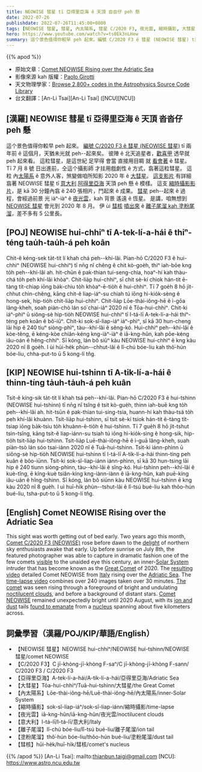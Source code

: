 ```yaml
---
title: NEOWISE 彗星 tī 亞得里亞海 ê 天頂 沓沓仔 peh 懸
date: 2022-07-26
publishdate: 2022-07-26T11:45:00+0800
tags: [NEOWISE 彗星, 彗星, 內太陽系, 彗星 C/2020 F3, 夜光雲, 縮時攝影, 大彗星, 離子尾溜, 塗粉尾溜, 彗核]
hero: https://www.youtube.com/watch?v=ts0Ek3nLHew
summary: 這个景色值得你較早 peh 起來。編號 C/2020 F3 ê 彗星 (NEOWISE 彗星) tī 2 年前 ê 這個月，天猶未光就 peh 起來矣。
---
```


{{% apod %}}

- 原始文章：[Comet NEOWISE Rising over the Adriatic Sea](https://apod.nasa.gov/apod/ap220726.html)
- 影像來源 kah 版權：[Paolo Girotti](https://www.instagram.com/astrogyres/)
- 天文物理學家：[Browse 2,800+ codes in the Astrophysics Source Code Library](http://ascl.net/)
- 台文翻譯：[An-Li Tsai][An-Li Tsai] ([NCU][NCU])

## [漢羅] NEOWISE 彗星 tī 亞得里亞海 ê 天頂 沓沓仔 peh 懸
這个景色值得你較早 peh 起來。
[編號 C/2020 F3 ê 彗星 (NEOWISE 彗星)][Comet C/2020 F3 (NEOWISE)] tī 兩年前 ê 這個月，天猶未光就 peh--起來矣。
彼陣 ê 北天追星者，[歡喜甲][delight] 透早就 peh 起來看。
這粒彗星，是這世紀 足罕得 會當 直接用目睭 就 [看會著][visible] ê 彗星。
Tī 7 月 8 號 日出進前，仝這个攝影師 才拄用戲劇性 ê 方式，翕著這粒彗星。
這粒 內[太陽系][Solar System] ê 意外人客，煞變做咱所知影 2020 年 ê [大彗星][Great Comet]。
[這支影片][resulting video] 有詳細翕著 NEOWISE 彗星 tī [意大利][Italy] [阿得里亞海][Adriatic Sea] 天頂 peh 懸 ê 模樣。
這支 [縮時攝影影片][time-lapse video]，是 kā 30 分鐘內翕 ê 240 張相片，鬥起來 ê 成果。
[彗星][The comet] peh--起來 ê 過程，會經過前景 光 iàⁿ-iàⁿ ê [夜光雲][noctilucent clouds]，kah 背景 遙遠 ê 恆星。
是講，咱無想到 [NEOWISE 彗星][Comet NEOWISE] 會光到 2020 年 8 月。
伊 ùi [彗核][nucleus] [噴出來][found to emanate] ê [離子尾溜 kah 塗粉尾溜][ion and dust t]，差不多有 5 公里長。

## [POJ] NEOWISE hui-chhiⁿ tī A-tek-lí-a-hái ê thiⁿ-téng tau̍h-tau̍h-á peh koân
Chit-ê kéng-sek ta̍t-tit lí khah chá peh--khí-lâi.
Pian-hō C/2020 F3 ê hui-chhiⁿ (NEOWISE hui-chhiⁿ) tī nn̄g nî chêng ê chit kò-goe̍h, thiⁿ iah-bōe kng to̍h peh--khí-lâi ah.
hit-chūn ê pak-thian tui-seng-chia, hoaⁿ-hí kah thàu-chá to̍h peh khí-lâi khòaⁿ.
Chit-lia̍p hui-chhiⁿ, sī chit sè-kí chiok hán-tit ē-tàng ti̍t-chiap iōng ba̍k-chiu to̍h khòaⁿ-ē-tio̍h ê hui-chhiⁿ.
Tī 7 goe̍h 8 hō ji̍t-chhut chìn-chêng, kāng chit-ê liap-iáⁿ-su chiah tú iōng hì-kio̍k-sèng ê hong-sek, hip-tio̍h chit-lia̍p hui-chhiⁿ.
Chit-lia̍p Lōe-thài-iông-hē ê ì-gōa lâng-kheh, soah piàn-chò lán só͘ chai-iáⁿ 2020 nî ê Tōa-hui-chhiⁿ.
Chit-ki iáⁿ-phìⁿ ū siông-sè hip-tio̍h NEOWISE hui-chhiⁿ tī I-tá-lī A-tek-lí-a-hái thiⁿ-téng peh koân ê bô͘-iūⁿ.
Chit-ki sok-sî-liap-iáⁿ iáⁿ-phìⁿ, sī kā 30 hun-cheng lāi hip ê 240 tiuⁿ siòng-phìⁿ, tàu--khí-lâi ê sêng-kó.
Hui-chhiⁿ peh--khí-lâi ê kòe-têng, ē kéng-kòe chiân-kéng kng-iàⁿ-iàⁿ ê iā-kng-hûn, kah pōe-kéng iâu-oán ê hêng-chhiⁿ.
Sī kóng, lán bô siūⁿ kàu NEOWISE hui-chhiⁿ ē kng kàu 2020 nî 8 goe̍h.
I ùi hūi-he̍k phùn--chhut-lâi ê lî-chú bóe-liu kah thô͘-hún bóe-liu, chha-put-to ū 5 kong-lí tn̂g.

## [KIP] NEOWISE hui-tshinn tī A-tik-lí-a-hái ê thinn-tíng ta̍uh-ta̍uh-á peh kuân
Tsit-ê kíng-sik ta̍t-tit lí khah tsá peh--khí-lâi.
Pian-hō C/2020 F3 ê hui-tshinn (NEOWISE hui-tshinn) tī nn̄g nî tsîng ê tsit kò-gue̍h, thinn iah-buē kng to̍h peh--khí-lâi ah.
hit-tsūn ê pak-thian tui-sing-tsia, huann-hí kah thàu-tsá to̍h peh khí-lâi khuànn.
Tsit-lia̍p hui-tshinn, sī tsit sè-kí tsiok hán-tit ē-tàng ti̍t-tsiap iōng ba̍k-tsiu to̍h khuànn-ē-tio̍h ê hui-tshinn.
Tī 7 gue̍h 8 hō ji̍t-tshut tsìn-tsîng, kāng tsit-ê liap-iánn-su tsiah tú iōng hì-kio̍k-sìng ê hong-sik, hip-tio̍h tsit-lia̍p hui-tshinn.
Tsit-lia̍p Luē-thài-iông-hē ê ì-guā lâng-kheh, suah piàn-tsò lán sóo tsai-iánn 2020 nî ê Tuā-hui-tshinn.
Tsit-ki iánn-phìnn ū siông-sè hip-tio̍h NEOWISE hui-tshinn tī I-tá-lī A-tik-lí-a-hái thinn-tíng peh kuân ê bôo-iūnn.
Tsit-ki sok-sî-liap-iánn iánn-phìnn, sī kā 30 hun-tsing lāi hip ê 240 tiunn siòng-phìnn, tàu--khí-lâi ê sîng-kó.
Hui-tshinn peh--khí-lâi ê kuè-tîng, ē kíng-kuè tsiân-kíng kng-iànn-iànn ê iā-kng-hûn, kah puē-kíng iâu-uán ê hîng-tshinn.
Sī kóng, lán bô siūnn kàu NEOWISE hui-tshinn ē kng kàu 2020 nî 8 gue̍h.
I uì huī-hi̍k phùn--tshut-lâi ê lî-tsú bué-liu kah thôo-hún bué-liu, tsha-put-to ū 5 kong-lí tn̂g.

## [English] Comet NEOWISE Rising over the Adriatic Sea
This sight was worth getting out of bed early.
Two years ago this month, [Comet C/2020 F3 (NEOWISE)][Comet C/2020 F3 (NEOWISE)] rose before dawn to the [delight][delight] of northern sky enthusiasts awake that early.
Up before sunrise on July 8th, the featured photographer was able to capture in dramatic fashion one of the few comets [visible][visible] to the unaided eye this century, an inner-[Solar System][Solar System] intruder that has become known as the [Great Comet][Great Comet] of 2020.
The [resulting video][resulting video] detailed Comet NEOWISE from [Italy][Italy] rising over the [Adriatic Sea][Adriatic Sea].
The [time-lapse video][time-lapse video] combines over 240 images taken over 30 minutes.
[The comet][The comet] was seen rising through a foreground of bright and undulating [noctilucent clouds][noctilucent clouds], and before a background of distant stars.
[Comet NEOWISE][Comet NEOWISE] remained unexpectedly bright until 2020 August, with its [ion and dust][ion and dust e] tails [found to emanate][found to emanate] from a [nucleus][nucleus] spanning about five kilometers across.

## 詞彙學習（漢羅/POJ/KIP/華語/English）
- 【NEOWISE 彗星】NEOWISE hui-chhiⁿ/NEOWISE hui-tshinn/NEOWISE 彗星/comet NEOWISE
- 【C/2020 F3】C jī-khòng-jī-khòng F-saⁿ/C jī-khòng-jī-khòng F-sann/ C/2020 F3 / C/2020 F3
- 【亞得里亞海】A-tek-lí-a-hái/A-tik-lí-a-hái/亞得里亞海/Adriatic Sea
- 【大彗星】Tōa-hui-chhiⁿ/Tuā-hui-tshinn/大彗星/the Great Comet
- 【內太陽系】Lōe-thài-iông-hē/Luē-thài-iông-hē/內太陽系/inner-Solar System
- 【縮時攝影】sok-sî-liap-iáⁿ/sok-sî-liap-iánn/縮時攝影/time-lapse
- 【夜光雲】iā-kng-hûn/iā-kng-hûn/夜光雲/noctilucent clouds
- 【意大利】I-tá-lī/I-tá-lī/意大利/Italy
- 【離子尾溜】lî-chú bóe-liu/lî-tsú bué-liu/離子尾溜/ion tail
- 【塗粉尾溜】thô͘-hún bóe-liu/thôo-hún bué-liu/塗粉尾溜/dust tail
- 【彗核】hūi-he̍k/huī-hi̍k/彗核/comet's nucleus


{{% /apod %}}
[An-Li Tsai]: mailto:thianbun.taigi@gmail.com
[NCU]: https://www.astro.ncu.edu.tw

[copyright]: https://apod.nasa.gov/apod/fap/lib/about_apod.html#srapply

[Comet C/2020 F3 (NEOWISE)]:https://en.wikipedia.org/wiki/C/2020_F3_(NEOWISE)
[delight]:https://i.pinimg.com/originals/d7/10/91/d71091b4b4e7d89a3763395cdddd6d75.jpg
[visible]:https://www.facebook.com/media/set/?vanity=APOD.Sky&set=a.2762832093820992
[Solar System]:https://solarsystem.nasa.gov/solar-system/our-solar-system/overview/
[Great Comet]:https://apod.nasa.gov/apod/ap131013.html
[resulting video]:https://www.instagram.com/p/CCXz9yUIOQb/
[Italy]:https://en.wikipedia.org/wiki/Italy
[Adriatic Sea]:https://en.wikipedia.org/wiki/Adriatic_Sea
[time-lapse video]:https://www.youtube.com/embed/ts0Ek3nLHew
[The comet]:https://apod.nasa.gov/apod/ap200707.html
[noctilucent clouds]:https://en.wikipedia.org/wiki/Noctilucent_cloud
[Comet NEOWISE]:https://earthsky.org/space/how-to-see-comet-c2020-f3-neowise
[ion and dust e]:https://apod.nasa.gov/apod/ap210308.html
[ion and dust t]:https://apod.tw/daily/20210308/
[found to emanate]:https://www.nasa.gov/feature/jpl/comet-neowise-sizzles-as-it-slides-by-the-sun-providing-a-treat-for-observers
[nucleus]:https://apod.nasa.gov/apod/ap100104.html
